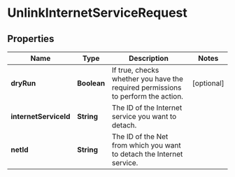 

# UnlinkInternetServiceRequest


## Properties

| Name | Type | Description | Notes |
|------------ | ------------- | ------------- | -------------|
|**dryRun** | **Boolean** | If true, checks whether you have the required permissions to perform the action. |  [optional] |
|**internetServiceId** | **String** | The ID of the Internet service you want to detach. |  |
|**netId** | **String** | The ID of the Net from which you want to detach the Internet service. |  |



